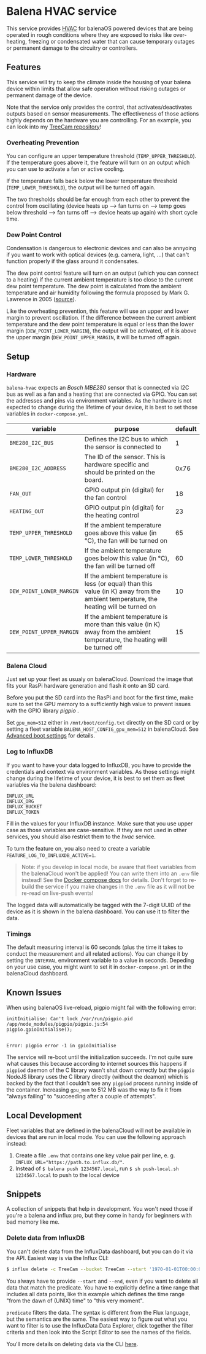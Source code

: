 # Balena HVAC service

This service provides [HVAC](https://en.wikipedia.org/wiki/Heating,_ventilation,_and_air_conditioning) for balenaOS powered devices that are being operated in rough conditions where they are exposed to risks like over-heating, freezing or condensated water that can cause temporary outages or permanent damage to the circuitry or controllers.

## Features

This service will try to keep the climate inside the housing of your balena device within limits that allow safe operation without risking outages or permanent damage of the device.

Note that the service only provides the control, that activates/deactivates outputs based on sensor measurements. The effectiveness of those actions highly depends on the hardware you are controlling. For an example, you can look into my [TreeCam repository](https://github.com/frederikheld/treecam/tree/main/birdhouse)!

### Overheating Prevention

You can configure an upper temperature threshold (`TEMP_UPPER_THRESHOLD`). If the temperature goes above it, the feature will turn on an output which you can use to activate a fan or active cooling.

If the temperature falls back below the lower temperature threshold (`TEMP_LOWER_THRESHOLD`), the output will be turned off again.

The two thresholds should be far enough from each other to prevent the control from oscillating (device heats up --> fan turns on --> temp goes below threshold --> fan turns off --> device heats up again) with short cycle time.

### Dew Point Control

Condensation is dangerous to electronic devices and can also be annyoing if you want to work with optical devices (e.g. camera, light, ...) that can't function properly if the glass around it condensates.

The dew point control feature will turn on an output (which you can connect to a heating) if the current ambient temperature is too close to the current dew point temperature. The dew point is calculated from the ambient temperature and air humidity following the formula proposed by Mark G. Lawrence in 2005 ([source](https://journals.ametsoc.org/view/journals/bams/86/2/bams-86-2-225.xml)).

Like the overheating prevention, this feature will use an upper and lower margin to prevent oscillation. If the difference between the current ambient temperature and the dew point temperature is equal or less than the lower margin (`DEW_POINT_LOWER_MARGIN`), the output will be activated, of it is above the upper margin (`DEW_POINT_UPPER_MARGIN`, it will be turned off again.

## Setup

### Hardware

`balena-hvac` expects an _Bosch MBE280_ sensor that is connected via I2C bus as well as a fan and a heating that are connected via GPIO. You can set the addresses and pins via environment variables. As the hardware is not expected to change during the lifetime of your device, it is best to set those variables in `docker-compose.yml`.

| variable | purpose | default |
| - | - | - |
| `BME280_I2C_BUS` | Defines the I2C bus to which the sensor is connected to | 1 |
| `BME280_I2C_ADDRESS` | The ID of the sensor. This is hardware specific and should be printed on the board. | 0x76 |
| `FAN_OUT` | GPIO output pin (digital) for the fan control | 18 |
| `HEATING_OUT` | GPIO output pin (digital) for the heating control | 23 |
| `TEMP_UPPER_THRESHOLD` | If the ambient temperature goes above this value (in °C), the fan will be turned on | 65 |
| `TEMP_LOWER_THRESHOLD` | If the ambient temperature goes below this value (in °C), the fan will be turned off | 60 |
| `DEW_POINT_LOWER_MARGIN` | If the ambient temperature is less (or equal) than this value (in K) away from the ambient temperature, the heating will be turned on | 10 |
| `DEW_POINT_UPPER_MARGIN` | If the ambient temperature is more than this value (in K) away from the ambient temperature, the heating will be turned off | 15 |

### Balena Cloud

Just set up your fleet as usualy on balenaCloud. Download the image that fits your RasPi hardware generation and flash it onto an SD card.

Before you put the SD card into the RasPi and boot for the first time, make sure to set the GPU memory to a sufficiently high value to prevent issues with the GPIO library _pigpio_ .

Set `gpu_mem=512` either in `/mnt/boot/config.txt` directly on the SD card or by setting a fleet variable `BALENA_HOST_CONFIG_gpu_mem=512` in balenaCloud. See [Advanced boot settings](https://www.balena.io/docs/reference/OS/advanced/) for details.

### Log to InfluxDB

If you want to have your data logged to InfluxDB, you have to provide the credentials and context via environment variables. As those settings might change during the lifetime of your device, it is best to set them as fleet variables via the balena dashboard:

```
INFLUX_URL
INFLUX_ORG
INFLUX_BUCKET
INFLUX_TOKEN
```

Fill in the values for your InfluxDB instance. Make sure that you use upper case as those variables are case-sensitive. If they are not used in other services, you should also restrict them to the _hvac_ service.

To turn the feature on, you also need to create a variable `FEATURE_LOG_TO_INFLUXDB_ACTIVE=1`.

> Note: if you develop in local mode, be aware that fleet variables from the balenaCloud won't be applied! You can write them into an `.env` file instead! See the [Docker compose docs](https://docs.docker.com/compose/environment-variables/) for details. Don't forget to re-build the service if you make changes in the `.env` file as it will not be re-read on live-push events!

The logged data will automatically be tagged with the 7-digit UUID of the device as it is shown in the balena dashboard. You can use it to filter the data.

### Timings

The default measuring interval is 60 seconds (plus the time it takes to conduct the measurement and all related actions). You can change it by setting the `INTERVAL` environment variable to a value in seconds. Depeding on your use case, you might want to set it in `docker-compose.yml` or in the balenaCloud dashboard.

## Known Issues

When using balenaOS live-reload, pigpio might fail with the following error:

```
initInitialise: Can't lock /var/run/pigpio.pid
/app/node_modules/pigpio/pigpio.js:54
pigpio.gpioInitialise();
       ^
 
Error: pigpio error -1 in gpioInitialise
```

The service will re-boot until the initialization succeeds. I'm not quite sure what causes this because according to internet sources this happens if `pigpiod` daemon of the C library wasn't shut down correctly but the `pigpio` NodeJS library uses the C library directly (without the deamon) which is backed by the fact that I couldn't see any `pigpiod` process running inside of the container. Increasing `gpu_mem` to 512 MB was the way to fix it from "always failing" to "succeeding after a couple of attempts".

## Local Development

Fleet variables that are defined in the balenaCloud will not be available in devices that are run in local mode. You can use the following approach instead:

1. Create a file `.env` that contains one key value pair per line, e. g. `INFLUX_URL="https://path.to.influx.db/"`.
2. Instead of `$ balena push 1234567.local`, run `$ sh push-local.sh 1234567.local` to push to the local device

## Snippets

A collection of snippets that help in development. You won't need those if you're a balena and influx pro, but they come in handy for beginners with bad memory like me.

### Delete data from InfluxDB

You can't delete data from the InfluxData dashboard, but you can do it via the API. Easiest way is via the Influx CLI:

```sh
$ influx delete -c TreeCam --bucket TreeCam --start '1970-01-01T00:00:00Z' --stop $(date +"%Y-%m-%dT%H:%M:%SZ") --predicate 'device="3be22693b1d3a37fbe7fbb59d"'
```

You always have to provide `--start` and `--end`, even if you want to delete all data that match the predicate. You have to explicitly define a time range that includes all data points, like this example which defines the time range "from the dawn of (UNIX) time" to "this very moment".

`predicate` filters the data. The syntax is different from the Flux language, but the semantics are the same. The easiest way to figure out what you want to filter is to use the InfluxData Data Explorer, click together the filter criteria and then look into the Script Editor to see the names of the fields.

You'll more details on deleting data via the CLI [here](https://docs.influxdata.com/influxdb/cloud/write-data/delete-data/#delete-data-using-the-influx-cli).
